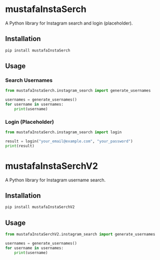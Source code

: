 # mustafaInstaSerch

A Python library for Instagram search and login (placeholder).

## Installation

```bash
pip install mustafaInstaSerch
```

## Usage

### Search Usernames

```python
from mustafaInstaSerch.instagram_search import generate_usernames

usernames = generate_usernames()
for username in usernames:
    print(username)
```

### Login (Placeholder)

```python
from mustafaInstaSerch.instagram_search import login

result = login("your_email@example.com", "your_password")
print(result)
```



# mustafaInstaSerchV2

A Python library for Instagram username search.

## Installation

```bash
pip install mustafaInstaSerchV2
```

## Usage

```python
from mustafaInstaSerchV2.instagram_search import generate_usernames

usernames = generate_usernames()
for username in usernames:
    print(username)
```


